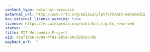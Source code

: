 ```yaml
---
content_type: external-resource
external_url: http://www.rrtn.org/adias2/platform/mit-metamedia
has_external_license_warning: true
license: https://en.wikipedia.org/wiki/All_rights_reserved
status: ''
title: MIT Metamedia Project
uid: dbaf1bb6-e79a-4f81-bd59-50cd2b565705
wayback_url: ''
---
```

